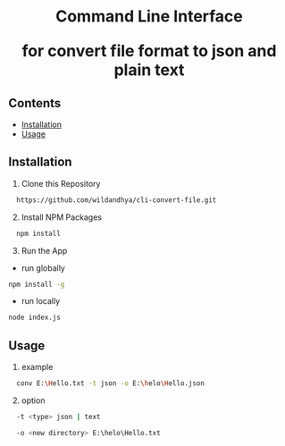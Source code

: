 <!-- @format -->

 <h1  align="center">Command Line Interface 
 <br>
 <p>for convert file format to json and plain text</p>
 </h1>
  
## Contents
- [Installation](#installation-for-development)
- [Usage](#usage)

## Installation

1. Clone this Repository

```sh
  https://github.com/wildandhya/cli-convert-file.git
```

2. Install NPM Packages

```sh
  npm install
```

3. Run the App
- run globally
```sh
npm install -g
```
- run locally
```sh
node index.js 
```

## Usage

1. example

```sh
  conv E:\Hello.txt -t json -o E:\helo\Hello.json
```

2. option

```sh
  -t <type> json | text
```
```sh
  -o <new directory> E:\helo\Hello.txt
```
